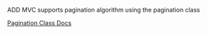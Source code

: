 ADD MVC supports pagination algorithm using the pagination class

[Pagination Class Docs](http://mvc.add.ph/docs/classes/pagination.html)